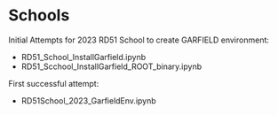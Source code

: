 # Schools

Initial Attempts for 2023 RD51 School to create GARFIELD environment:
- RD51_School_InstallGarfield.ipynb
- RD51_Scchool_InstallGarfield_ROOT_binary.ipynb

First successful attempt:
- RD51School_2023_GarfieldEnv.ipynb
